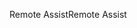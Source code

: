 <span data-ttu-id="8b171-101">Remote Assist</span><span class="sxs-lookup"><span data-stu-id="8b171-101">Remote Assist</span></span>
